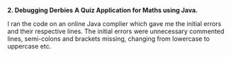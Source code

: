 **2. Debugging Derbies**
**A Quiz Application for Maths using Java.**

I ran the code on an online Java complier which gave me the initial errors and their respective lines.
The initial errors were unnecessary commented lines, semi-colons and brackets missing, changing from lowercase to uppercase etc. 

